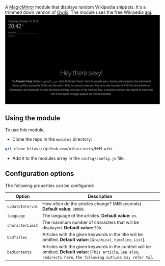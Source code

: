 A [MagicMirror](https://github.com/MichMich/MagicMirror) module that displays random Wikipedia snippets. It's a trimmed down version of [Qwiki](https://github.com/mihairinzis/qwiki).
The module uses the free Wikipedia [api](https://www.mediawiki.org/wiki/API:Main_page).
![Screenshot](MMM-wiki.png)

## Using the module
To use this module,
* Clone the repo in the `modules` directory:
```sh
git clone https://github.com/mihairinzis/MMM-wiki
```
* Add it to the modules array in the `config/config.js` file.

## Configuration options

The following properties can be configured:

| Option           | Description
| ---------------- | -----------
| `updateInterval` | How often do the articles change? (Milliseconds) **Default value:** `30000`.
| `language` | The language of the articles. **Default value:** `en`.
| `characterLimit` | The maximum number of characters that will be displayed. **Default value:** `500`.
| `badTitles` | Articles with the given keywords in the title will be omitted. **Default value:** [`Graphical`, `timeline`, `List`].
| `badContents` | Articles with the given keywords in the content will be omitted. **Default value:** [`This article`, `See also`, `redirects here`, `The following outline`, `may refer to`].
